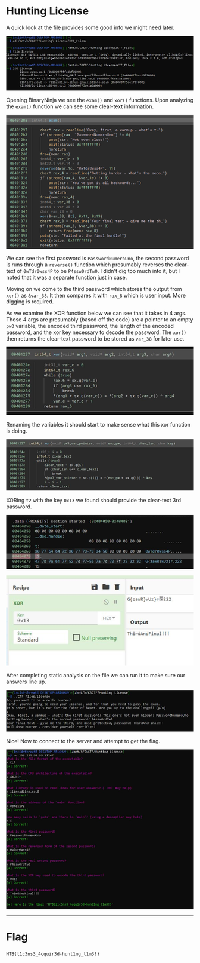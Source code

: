 # Hunting License

A quick look at the file provides some good info we might need later.

![alt text](images/Static_analysis.JPG)

Opening BinaryNinja we see the `exam()` and `xor()` functions.  Upon analyzing the `exam()` function we can see some clear-text information.

![alt text](images/exam_func.png)

We can see the first password is `PasswordNumeroUno`, the second password is runs through a `reverse()` function which presumably reverses the clear-text of `0wTdr0wss4P` to be `P4ssw0rdTw0`. I didn't dig too much into it, but I noted that it was a separate function just in case.

Moving on we come to the third password which stores the output from `xor()` as `&var_38`.  It then compares it with `rax_8` which is user input.  More digging is required.

As we examine the XOR function below we can see that it takes in 4 args.  Those 4 args are presumably (based off the code) are a pointer to an empty `pw3` variable, the encoded third password, the length of the encoded password, and the xor key necessary to decode the password. The `xor()` then returns the clear-text password to be stored as `var_38` for later use.

![alt text](images/xor_func.JPG)

Renaming the variables it should start to make sense what this xor function is doing.

![alt text](images/xor_func_rename.JPG)

XORing `t2` with the key `0x13` we found should provide the clear-text 3rd password.

![alt text](images/t2.JPG)

![alt text](images/xor.JPG)

After completing static analysis on the file we can run it to make sure our answers line up.

![alt text](images/Questions_local.JPG)

Nice!  Now to connect to the server and attempt to get the flag.

![alt text](images/Questions.JPG)

___________________

# Flag
`HTB{l1c3ns3_4cquir3d-hunt1ng_t1m3!}`